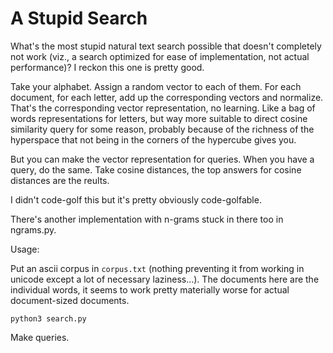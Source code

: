 A Stupid Search
===

What's the most stupid natural text search possible that doesn't completely not work (viz., a search optimized for ease of implementation, not actual performance)? I reckon this one is pretty good.

Take your alphabet. Assign a random vector to each of them. For each document, for each letter, add up the corresponding vectors and normalize. That's the corresponding vector representation, no learning. Like a bag of words representations for letters, but way more suitable to direct cosine similarity query for some reason, probably because of the richness of the hyperspace that not being in the corners of the hypercube gives you.

But you can make the vector representation for queries. When you have a query, do the same. Take cosine distances, the top answers for cosine distances are the reults.

I didn't code-golf this but it's pretty obviously code-golfable.

There's another implementation with n-grams stuck in there too in ngrams.py.

Usage:

Put an ascii corpus in `corpus.txt` (nothing preventing it from working in unicode except a lot of necessary laziness...). The documents here are the individual words, it seems to work pretty materially worse for actual document-sized documents.

```python3 search.py```

Make queries.

